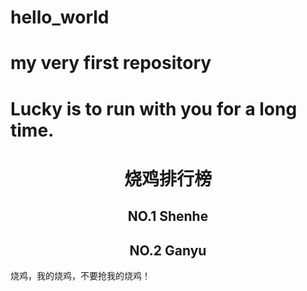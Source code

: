 # hello_world
# my very first repository
# Lucky is to run with you for a long time. 
<!DOCTYPE html>
<html>
<head>
<meta charset="utf-8">
<title>
    所以是数一数二的烧鸡！
</title>
</head>
<body>
 
<center>
<h1>烧鸡排行榜</h1>
<h2>NO.1 Shenhe</h2>
<h2>NO.2 Ganyu</h2>
</center>
 
<p>烧鸡，我的烧鸡，不要抢我的烧鸡！</p>
 
</body>
</html>
